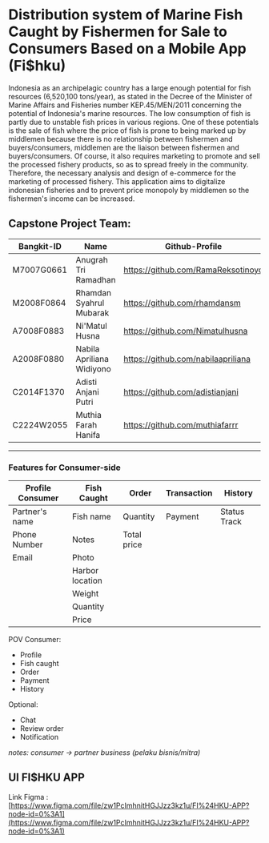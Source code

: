 # Distribution system of Marine Fish Caught by Fishermen for Sale to Consumers Based on a Mobile App (Fi$hku)


Indonesia as an archipelagic country has a large enough potential for fish resources (6,520,100 tons/year), as stated in the Decree of the Minister of Marine Affairs and Fisheries number KEP.45/MEN/2011 concerning the potential of Indonesia's marine resources. The low consumption of fish is partly due to unstable fish prices in various regions. One of these potentials is the sale of fish where the price of fish is prone to being marked up by middlemen because there is no relationship between fishermen and buyers/consumers, middlemen are the liaison between fishermen and buyers/consumers. Of course, it also requires marketing to promote and sell the processed fishery products, so as to spread freely in the community. Therefore, the necessary analysis and design of e-commerce for the marketing of processed fishery. This application aims to digitalize indonesian fisheries and to prevent price monopoly by middlemen so the fishermen's income can be increased.

## Capstone Project Team: 
| Bangkit-ID | Name | Github-Profile |
| ------ | ------ | ------ | 
| M7007G0661 | Anugrah Tri Ramadhan | https://github.com/RamaReksotinoyo |
| M2008F0864 | Rhamdan Syahrul Mubarak | https://github.com/rhamdansm |
| A7008F0883 | Ni'Matul Husna | https://github.com/Nimatulhusna |
| A2008F0880 | Nabila Apriliana Widiyono | https://github.com/nabilaapriliana |
| C2014F1370 | Adisti Anjani Putri | https://github.com/adistianjani |
| C2224W2055 | Muthia Farah Hanifa |  https://github.com/muthiafarrr |

---

### Features for Consumer-side

| Profile Consumer | Fish Caught | Order | Transaction | History |
| ------ | ------ | ------ | ----- | ----- | 
| Partner's name | Fish name | Quantity | Payment | Status Track |
| Phone Number | Notes  | Total price |  |  |
| Email | Photo |  |  |  |
|  | Harbor location |  |  |  |
|  | Weight |  |  |  |
|  | Quantity |  |  |  |
|  | Price |  |  |  |

POV Consumer: 
- Profile
- Fish caught
- Order
- Payment
- History

Optional:
- Chat
- Review order
- Notification

*notes: consumer -> partner business (pelaku bisnis/mitra)*

<!-- UI FI$HKU APP -->
## UI FI$HKU APP

Link Figma : [https://www.figma.com/file/zw1PcImhnitHGJJzz3kz1u/FI%24HKU-APP?node-id=0%3A1](https://www.figma.com/file/zw1PcImhnitHGJJzz3kz1u/FI%24HKU-APP?node-id=0%3A1)
